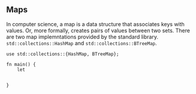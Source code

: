 <section class="slide">

# Maps

</section>
<section class="slide">

In computer science, a map is a data structure that associates keys with values.
<span class="fragment">Or, more formally, creates pairs of values between two sets.</span>
<span class="fragment">There are two map implemntations provided by the standard library. <code>std::collections::HashMap</code> and <code>std::collections::BTreeMap</code>.

</section>

<section class="slide">

```rust,editable
use std::collections::{HashMap, BTreeMap};

fn main() {
    let


}


```

</section>
